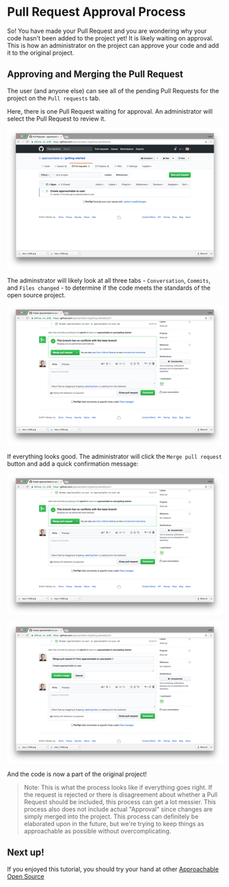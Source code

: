 # Pull Request Approval Process

So! You have made your Pull Request and you are wondering why your code hasn't been added to the project yet! It is likely waiting on approval. This is how an administrator on the project can approve your code and add it to the original project.

## Approving and Merging the Pull Request

The user (and anyone else) can see all of the pending Pull Requests for the project on the `Pull requests` tab.

Here, there is one Pull Request waiting for approval. An administrator will select the Pull Request to review it.

![Pull Request List](/images/pull-request-list.png)

The adminstrator will likely look at all three tabs - `Conversation`, `Commits`, and `Files changed` - to determine if the code meets the standards of the open source project.

![Pull Request](/images/merge-pull-request.png)

If everything looks good. The administrator will click the `Merge pull request` button and add a quick confirmation message:

![Merge Pull Request](/images/merge-pull-request.png)

![Confirm Pull Request Merge](/images/confirm-pull-request-merge.png)

And the code is now a part of the original project!

> Note: This is what the process looks like if everything goes right. If the request is rejected or there is disagreement about whether a Pull Request should be included, this process can get a lot messier. This process also does not include actual "Approval" since changes are simply merged into the project. This process can definitely be elaborated upon in the future, but we're trying to keep things as approachable as possible without overcomplicating.

## Next up!

If you enjoyed this tutorial, you should try your hand at other [Approachable Open Source](https://github.com/approachable-io)